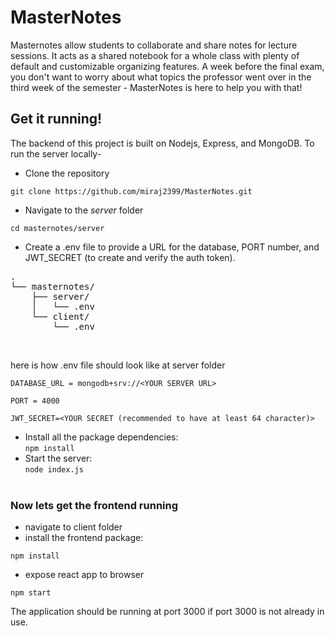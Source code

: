 # MasterNotes

Masternotes allow students to collaborate and share notes for lecture sessions. It acts as a shared notebook for a whole class with plenty of default and customizable organizing features. A week before the final exam, you don't want to worry about what topics the professor went over in the third week of the semester - MasterNotes is here to help you with that!

## Get it running!

The backend of this project is built on Nodejs, Express, and MongoDB. To run the server locally-
* Clone the repository
```
git clone https://github.com/miraj2399/MasterNotes.git
```
* Navigate to the *server* folder
```
cd masternotes/server
```
* Create a .env file to provide a URL for the database, PORT number, and JWT_SECRET (to create and verify the auth token).


<pre>
.
└── masternotes/
    ├── server/
    │   └── .env
    └── client/
        └── .env
</pre>
<br>

here is how .env file should look like at server folder
```
DATABASE_URL = mongodb+srv://<YOUR SERVER URL>

PORT = 4000

JWT_SECRET=<YOUR SECRET (recommended to have at least 64 character)>
```
* Install all the package dependencies:<br>`npm install`
* Start the server:<br>`node index.js`
<br><br>
### Now lets get the frontend running
* navigate to client folder
* install the frontend package:
```
npm install
```
* expose react app to browser
```
npm start
```

The application should be running at port 3000 if port 3000 is not already in use.


#